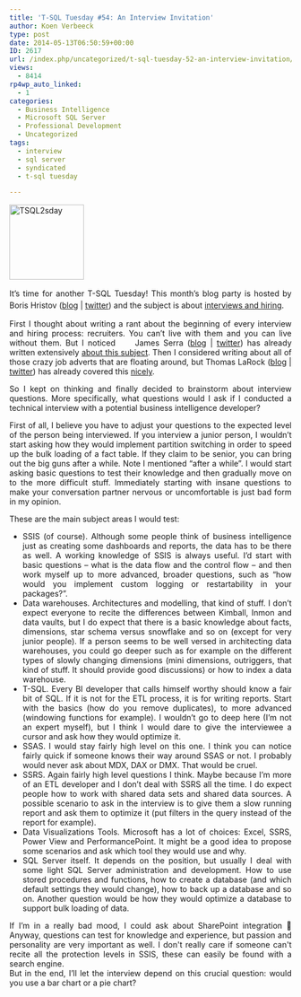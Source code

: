 ```yaml
---
title: 'T-SQL Tuesday #54: An Interview Invitation'
author: Koen Verbeeck
type: post
date: 2014-05-13T06:50:59+00:00
ID: 2617
url: /index.php/uncategorized/t-sql-tuesday-52-an-interview-invitation/
views:
  - 8414
rp4wp_auto_linked:
  - 1
categories:
  - Business Intelligence
  - Microsoft SQL Server
  - Professional Development
  - Uncategorized
tags:
  - interview
  - sql server
  - syndicated
  - t-sql tuesday

---
```

<p style="text-align: justify">
  <a href="http://borishristov.com/blog/t-sql-tuesday-54-interview-invitation/"><img class="alignnone size-full wp-image-2241" alt="TSQL2sday" src="/wp-content/uploads/2014/01/TSQL2sday.png" width="133" height="134" /></a>
</p>

<p style="text-align: justify">
  <span style="line-height: 1.5em">It’s time for another T-SQL Tuesday! This month’s blog party is hosted by Boris Hristov (</span><a style="line-height: 1.5em" href="http://borishristov.com/blog/">blog</a><span style="line-height: 1.5em"> | </span><a style="line-height: 1.5em" href="https://twitter.com/BorisHristov">twitter</a><span style="line-height: 1.5em">) and the subject is about </span><a style="line-height: 1.5em" href="http://borishristov.com/blog/t-sql-tuesday-54-interview-invitation/">interviews and hiring</a><span style="line-height: 1.5em">.</span>
</p>

<p style="text-align: justify">
  First I thought about writing a rant about the beginning of every interview and hiring process: recruiters. You can’t live with them and you can live without them. But I noticed     James Serra (<a href="http://www.jamesserra.com/">blog</a> | <a href="https://twitter.com/JamesSerra">twitter</a>) has already written extensively <a href="http://www.jamesserra.com/archive/2013/06/low-rate-recruiters-the-bane-of-my-existence/">about this subject</a>. Then I considered writing about all of those crazy job adverts that are floating around, but Thomas LaRock (<a href="http://thomaslarock.com/">blog</a> | <a href="https://twitter.com/SQLRockstar">twitter</a>) has already covered this <a href="http://thomaslarock.com/2010/09/a-better-dba-job-description-for-everyone/">nicely</a>.
</p>

<p style="text-align: justify">
  So I kept on thinking and finally decided to brainstorm about interview questions. More specifically, what questions would I ask if I conducted a technical interview with a potential business intelligence developer?
</p>

<p style="text-align: justify">
  First of all, I believe you have to adjust your questions to the expected level of the person being interviewed. If you interview a junior person, I wouldn’t start asking how they would implement partition switching in order to speed up the bulk loading of a fact table. If they claim to be senior, you can bring out the big guns after a while. Note I mentioned “after a while”. I would start asking basic questions to test their knowledge and then gradually move on to the more difficult stuff. Immediately starting with insane questions to make your conversation partner nervous or uncomfortable is just bad form in my opinion.
</p>

<p style="text-align: justify">
  These are the main subject areas I would test:
</p>

<ul style="text-align: justify">
  <li>
    SSIS (of course). Although some people think of business intelligence just as creating some dashboards and reports, the data has to be there as well. A working knowledge of SSIS is always useful. I’d start with basic questions – what is the data flow and the control flow – and then work myself up to more advanced, broader questions, such as “how would you implement custom logging or restartability in your packages?”.
  </li>
  <li>
    Data warehouses. Architectures and modelling, that kind of stuff. I don’t expect everyone to recite the differences between Kimball, Inmon and data vaults, but I do expect that there is a basic knowledge about facts, dimensions, star schema versus snowflake and so on (except for very junior people). If a person seems to be well versed in architecting data warehouses, you could go deeper such as for example on the different types of slowly changing dimensions (mini dimensions, outriggers, that kind of stuff. It should provide good discussions) or how to index a data warehouse.
  </li>
  <li>
    T-SQL. Every BI developer that calls himself worthy should know a fair bit of SQL. If it is not for the ETL process, it is for writing reports. Start with the basics (how do you remove duplicates), to more advanced (windowing functions for example). I wouldn’t go to deep here (I’m not an expert myself), but I think I would dare to give the interviewee a cursor and ask how they would optimize it.
  </li>
  <li>
    SSAS. I would stay fairly high level on this one. I think you can notice fairly quick if someone knows their way around SSAS or not. I probably would never ask about MDX, DAX or DMX. That would be cruel.
  </li>
  <li>
    SSRS. Again fairly high level questions I think. Maybe because I’m more of an ETL developer and I don’t deal with SSRS all the time. I do expect people how to work with shared data sets and shared data sources. A possible scenario to ask in the interview is to give them a slow running report and ask them to optimize it (put filters in the query instead of the report for example).
  </li>
  <li>
    Data Visualizations Tools. Microsoft has a lot of choices: Excel, SSRS, Power View and PerformancePoint. It might be a good idea to propose some scenarios and ask which tool they would use and why.
  </li>
  <li>
    SQL Server itself. It depends on the position, but usually I deal with some light SQL Server administration and development. How to use stored procedures and functions, how to create a database (and which default settings they would change), how to back up a database and so on. Another question would be how they would optimize a database to support bulk loading of data.
  </li>
</ul>

<p style="text-align: justify">
  If I’m in a really bad mood, I could ask about SharePoint integration 🙂 Anyway, questions can test for knowledge and experience, but passion and personality are very important as well. I don't really care if someone can't recite all the protection levels in SSIS, these can easily be found with a search engine.<br /> But in the end, I’ll let the interview depend on this crucial question: would you use a bar chart or a pie chart?
</p>